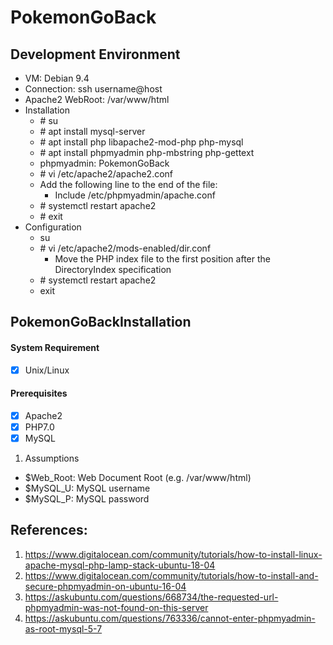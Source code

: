 # PokemonGoBack

## Development Environment
- VM: Debian 9.4
- Connection: ssh username@host
- Apache2 WebRoot: /var/www/html
- Installation
  - \# su
  - \# apt install mysql-server
  - \# apt install php libapache2-mod-php php-mysql
  - \# apt install phpmyadmin php-mbstring php-gettext 
  - phpmyadmin: PokemonGoBack
  - \# vi /etc/apache2/apache2.conf
  - Add the following line to the end of the file:
    - Include /etc/phpmyadmin/apache.conf
  - \# systemctl restart apache2
  - \# exit
- Configuration
  - su
  - \# vi /etc/apache2/mods-enabled/dir.conf
    - Move the PHP index file to the first position after the DirectoryIndex specification
  - \# systemctl restart apache2
  - exit

## PokemonGoBackInstallation

#### System Requirement
- [x] Unix/Linux

#### Prerequisites
- [x] Apache2
- [x] PHP7.0
- [x] MySQL

1. Assumptions
- $Web_Root: Web Document Root (e.g. /var/www/html)
- $MySQL_U: MySQL username
- $MySQL_P: MySQL password

## References:
1. https://www.digitalocean.com/community/tutorials/how-to-install-linux-apache-mysql-php-lamp-stack-ubuntu-18-04
2. https://www.digitalocean.com/community/tutorials/how-to-install-and-secure-phpmyadmin-on-ubuntu-16-04
3. https://askubuntu.com/questions/668734/the-requested-url-phpmyadmin-was-not-found-on-this-server
4. https://askubuntu.com/questions/763336/cannot-enter-phpmyadmin-as-root-mysql-5-7
